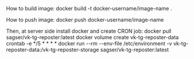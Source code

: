 How to build image:
docker build -t docker-username/image-name .

How to push image:
docker push docker-username/image-name

Then, at server side install docker and create CRON job:
docker pull sagser/vk-tg-reposter:latest
docker volume create vk-tg-reposter-data
crontab -e
*/5 * * * * docker run --rm --env-file /etc/environment -v vk-tg-reposter-data:/vk-tg-reposter-storage sagser/vk-tg-reposter:latest
